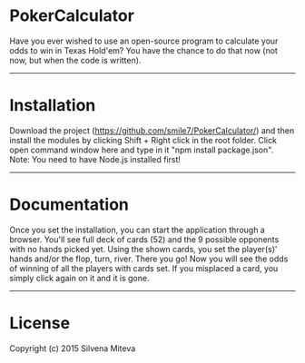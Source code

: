 # PokerCalculator

  Have you ever wished to use an open-source program to calculate your odds to win in Texas Hold'em?
You have the chance to do that now (not now, but when the code is written).
<hr>

# Installation
  
  Download the project (https://github.com/smile7/PokerCalculator/) and then install the modules by clicking 
Shift + Right click in the root folder. Click open command window here and type in it "npm install package.json".
Note: You need to have Node.js installed first!
<hr>

# Documentation

  Once you set the installation, you can start the application through a browser. You'll see full deck of cards (52)
and the 9 possible opponents with no hands picked yet. Using the shown cards, you set the player(s)' hands 
and/or the flop, turn, river. There you go! Now you will see the odds of winning of all the players with cards set.
  If you misplaced a card, you simply click again on it and it is gone.
<hr>
  
# License

  Copyright (c) 2015 Silvena Miteva
